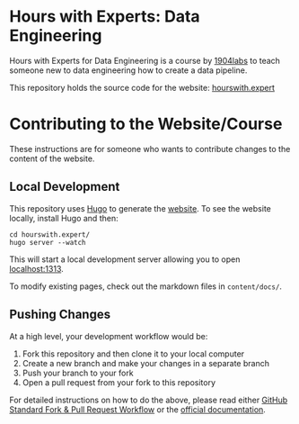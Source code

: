 # Hours with Experts: Data Engineering


Hours with Experts for Data Engineering is a course by [1904labs](https://1904labs.com/) to teach someone new to data engineering how to create a data pipeline.

This repository holds the source code for the website: [hourswith.expert](http://hourswith.expert/)

# Contributing to the Website/Course

These instructions are for someone who wants to contribute changes to the content of the website. 

## Local Development

This repository uses [Hugo](https://gohugo.io/) to generate the [website](http://hourswith.expert/). To see the website locally, install Hugo and then:

```
cd hourswith.expert/
hugo server --watch
```

This will start a local development server allowing you to open  [localhost:1313](http://localhost:1313/).

To modify existing pages, check out the markdown files in `content/docs/`.

## Pushing Changes

At a high level, your development workflow would be:

 1. Fork this repository and then clone it to your local computer
 1. Create a new branch and make your changes in a separate branch
 1. Push your branch to your fork
 1. Open a pull request from your fork to this repository

For detailed instructions on how to do the above, please read either [GitHub Standard Fork & Pull Request Workflow](https://gist.github.com/Chaser324/ce0505fbed06b947d962) or the [official documentation](https://docs.github.com/en/pull-requests/collaborating-with-pull-requests).
